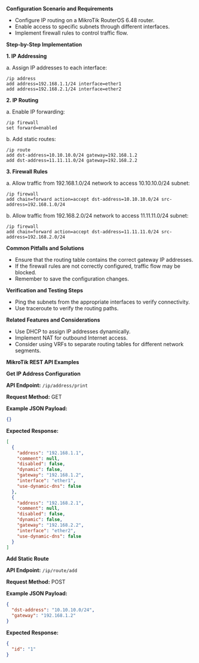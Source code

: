 **Configuration Scenario and Requirements**

- Configure IP routing on a MikroTik RouterOS 6.48 router.
- Enable access to specific subnets through different interfaces.
- Implement firewall rules to control traffic flow.

**Step-by-Step Implementation**

**1. IP Addressing**

a. Assign IP addresses to each interface:

```
/ip address
add address=192.168.1.1/24 interface=ether1
add address=192.168.2.1/24 interface=ether2
```

**2. IP Routing**

a. Enable IP forwarding:

```
/ip firewall
set forward=enabled
```

b. Add static routes:

```
/ip route
add dst-address=10.10.10.0/24 gateway=192.168.1.2
add dst-address=11.11.11.0/24 gateway=192.168.2.2
```

**3. Firewall Rules**

a. Allow traffic from 192.168.1.0/24 network to access 10.10.10.0/24 subnet:

```
/ip firewall
add chain=forward action=accept dst-address=10.10.10.0/24 src-address=192.168.1.0/24
```

b. Allow traffic from 192.168.2.0/24 network to access 11.11.11.0/24 subnet:

```
/ip firewall
add chain=forward action=accept dst-address=11.11.11.0/24 src-address=192.168.2.0/24
```

**Common Pitfalls and Solutions**

- Ensure that the routing table contains the correct gateway IP addresses.
- If the firewall rules are not correctly configured, traffic flow may be blocked.
- Remember to save the configuration changes.

**Verification and Testing Steps**

- Ping the subnets from the appropriate interfaces to verify connectivity.
- Use traceroute to verify the routing paths.

**Related Features and Considerations**

- Use DHCP to assign IP addresses dynamically.
- Implement NAT for outbound Internet access.
- Consider using VRFs to separate routing tables for different network segments.

**MikroTik REST API Examples**

**Get IP Address Configuration**

**API Endpoint:** `/ip/address/print`

**Request Method:** GET

**Example JSON Payload:**

```json
{}
```

**Expected Response:**

```json
[
  {
    "address": "192.168.1.1",
    "comment": null,
    "disabled": false,
    "dynamic": false,
    "gateway": "192.168.1.2",
    "interface": "ether1",
    "use-dynamic-dns": false
  },
  {
    "address": "192.168.2.1",
    "comment": null,
    "disabled": false,
    "dynamic": false,
    "gateway": "192.168.2.2",
    "interface": "ether2",
    "use-dynamic-dns": false
  }
]
```

**Add Static Route**

**API Endpoint:** `/ip/route/add`

**Request Method:** POST

**Example JSON Payload:**

```json
{
  "dst-address": "10.10.10.0/24",
  "gateway": "192.168.1.2"
}
```

**Expected Response:**

```json
{
  "id": "1"
}
```